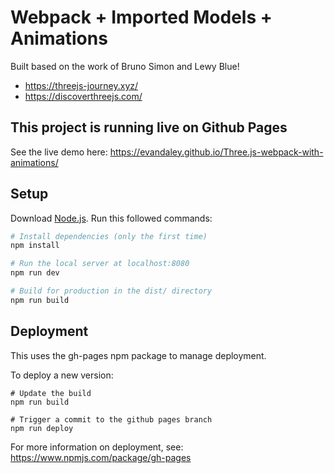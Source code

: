 # Webpack + Imported Models + Animations
Built based on the work of Bruno Simon and Lewy Blue!
- https://threejs-journey.xyz/
- https://discoverthreejs.com/

## This project is running live on Github Pages
See the live demo here: https://evandaley.github.io/Three.js-webpack-with-animations/

## Setup
Download [Node.js](https://nodejs.org/en/download/).
Run this followed commands:

``` bash
# Install dependencies (only the first time)
npm install

# Run the local server at localhost:8080
npm run dev

# Build for production in the dist/ directory
npm run build
```

## Deployment
This uses the gh-pages npm package to manage deployment.

To deploy a new version:
```
# Update the build
npm run build

# Trigger a commit to the github pages branch
npm run deploy
```

For more information on deployment, see: https://www.npmjs.com/package/gh-pages
